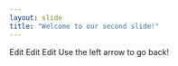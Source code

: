 ```yaml
---
layout: slide
title: "Welcome to our second slide!"
---
```

Edit Edit Edit
Use the left arrow to go back!
